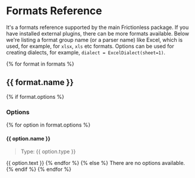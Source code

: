 # Formats Reference

It's a formats reference supported by the main Frictionless package. If you have installed external plugins, there can be more formats available. Below we're listing a format group name (or a parser name) like Excel, which is used, for example, for `xlsx`, `xls` etc formats. Options can be used for creating dialects, for example, `dialect = ExcelDialect(sheet=1)`.

{% for format in formats %}
## {{ format.name }}

{% if format.options %}
### Options
{% for option in format.options %}
#### {{ option.name }}

> Type: {{ option.type }}

{{ option.text }}
{% endfor %}
{% else %}
There are no options available.
{% endif %}
{% endfor %}
